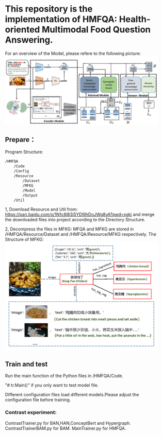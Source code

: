 # This repository is the implementation of HMFQA: Health-oriented Multimodal Food Question Answering.

For an overview of the Model, please refere to the following picture:
![Model](/Resource/FoodQA.png)


## Prepare：  
Program Structure:

    /HMFQA  
        /Code  
        /Config
        /Resource
            /Dataset
            /MFKG
            /Model
            /Output
        /Util
        
1, Download Resource and Util from:
https://pan.baidu.com/s/1N1c8l83i5YDl9hDoJWg8yA?pwd=xgki
and merge the downloaded files into project according to the Directory Structure.

2, Decompress the files in MFKG:
MFQA and MFKG are stored in /HMFQA/Resource/Dataset and /HMFQA/Resource/MFKG respectively.
The Structure of MFKG:
![MFKG](/Resource/MFKG.png)


## Train and test

Run the main function of the Python files in /HMFQA/Code.

"# tr.Main()" if you only want to test model file.

Different configuration files load different models.Please adjust the configuration file before training.

### Contrast experiment: 
ContrastTrainer.py for BAN,HAN,ConceptBert and Hypergraph.  
ContrastTrainerBAM.py for BAM.
MainTrainer.py for HMFQA.


